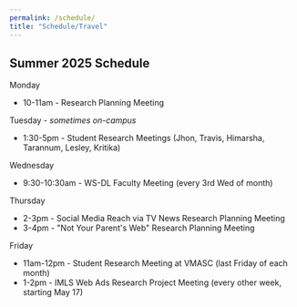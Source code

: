 ```yaml
---
permalink: /schedule/
title: "Schedule/Travel"
---
```


## Summer 2025 Schedule

Monday

* 10-11am - Research Planning Meeting

Tuesday - *sometimes on-campus*

* 1:30-5pm - Student Research Meetings (Jhon, Travis, Himarsha, Tarannum, Lesley, Kritika)

Wednesday

* 9:30-10:30am - WS-DL Faculty Meeting (every 3rd Wed of month)

Thursday

* 2-3pm - Social Media Reach via TV News Research Planning Meeting
* 3-4pm - "Not Your Parent's Web" Research Planning Meeting

Friday

* 11am-12pm - Student Research Meeting at VMASC (last Friday of each month)
* 1-2pm - IMLS Web Ads Research Project Meeting (every other week, starting May 17)
